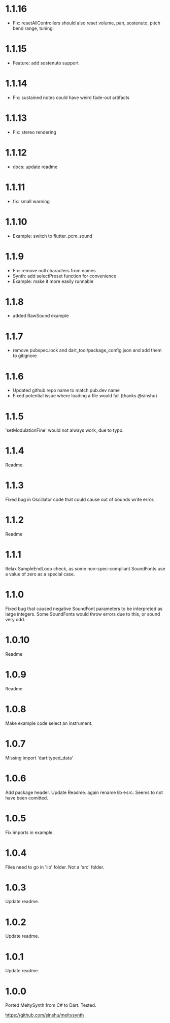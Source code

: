 # 1.1.16
- Fix: resetAllControllers should also reset volume, pan, sostenuto, pitch bend range, tuning

# 1.1.15
- Feature: add sostenuto support

# 1.1.14
- Fix: sustained notes could have weird fade-out artifacts

# 1.1.13
- Fix: stereo rendering

# 1.1.12
- docs: update readme

# 1.1.11
- fix: small warning

# 1.1.10
- Example: switch to flutter_pcm_sound

# 1.1.9
- Fix: remove null characters from names
- Synth: add selectPreset function for convenience
- Example: make it more easily runnable

# 1.1.8

- added RawSound example

# 1.1.7

- remove pubspec.lock and dart_tool/package_config.json and add them to gitignore

# 1.1.6

- Updated github repo name to match pub.dev name
- Fixed potential issue where loading a file would fail (thanks @sinshu)

# 1.1.5

'setModulationFine' would not always work, due to typo.

# 1.1.4

Readme.

# 1.1.3

Fixed bug in Oscillator code that could cause out of bounds write error.

# 1.1.2

Readme

# 1.1.1

Relax SampleEndLoop check, as some non-spec-compliant SoundFonts use a value of zero as a special case.

# 1.1.0

Fixed bug that caused negative SoundFont parameters to be interpreted as large integers. Some SoundFonts would throw errors due to this, or sound very odd.

# 1.0.10

Readme

# 1.0.9

Readme

# 1.0.8

Make example code select an instrument.

# 1.0.7

Missing import 'dart:typed_data' 

# 1.0.6

Add package header. Update Readme. again rename lib->src. Seems to not have been comitted. 

# 1.0.5

Fix imports in example.

# 1.0.4

Files need to go in 'lib' folder. Not a 'src' folder.

# 1.0.3

Update readme.

# 1.0.2

Update readme.

# 1.0.1

Update readme.

# 1.0.0

Ported MeltySynth from C# to Dart. Tested.

https://github.com/sinshu/meltysynth

